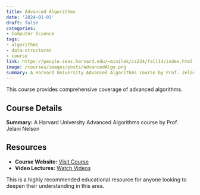 ```yaml
---
title: Advanced Algorithms
date: '2024-01-01'
draft: false
categories:
- Computer Science
tags:
- algorithms
- data-structures
- course
link: https://people.seas.harvard.edu/~minilek/cs224/fall14/index.html
image: /courses/images/posts/advancedAlgo.png
summary: A Harvard University Advanced Algorithms course by Prof. Jelani Nelson
---
```


This course provides comprehensive coverage of advanced algorithms.

## Course Details

**Summary:** A Harvard University Advanced Algorithms course by Prof. Jelani Nelson

## Resources

- **Course Website:** [Visit Course](https://people.seas.harvard.edu/~minilek/cs224/fall14/index.html)
- **Video Lectures:** [Watch Videos](https://redirect.invidious.io/playlist?list=PL2SOU6wwxB0uP4rJgf5ayhHWgw7akUWSf)

This is a highly recommended educational resource for anyone looking to deepen their understanding in this area.